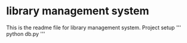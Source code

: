 # library management system
This is the readme file for library management system. 
Project setup
'''
python db.py
'''
